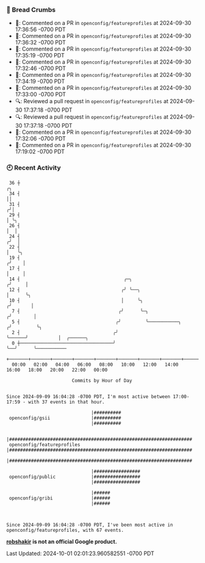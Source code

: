 ### 🍞 Bread Crumbs

 * 💬: Commented on a PR in  `openconfig/featureprofiles` at 2024-09-30 17:36:56 -0700 PDT
 * 💬: Commented on a PR in  `openconfig/featureprofiles` at 2024-09-30 17:36:32 -0700 PDT
 * 💬: Commented on a PR in  `openconfig/featureprofiles` at 2024-09-30 17:35:19 -0700 PDT
 * 💬: Commented on a PR in  `openconfig/featureprofiles` at 2024-09-30 17:32:46 -0700 PDT
 * 💬: Commented on a PR in  `openconfig/featureprofiles` at 2024-09-30 17:34:19 -0700 PDT
 * 💬: Commented on a PR in  `openconfig/featureprofiles` at 2024-09-30 17:33:00 -0700 PDT
 * 🔍: Reviewed a pull request in  `openconfig/featureprofiles` at 2024-09-30 17:37:18 -0700 PDT
 * 🔍: Reviewed a pull request in  `openconfig/featureprofiles` at 2024-09-30 17:37:18 -0700 PDT
 * 💬: Commented on a PR in  `openconfig/featureprofiles` at 2024-09-30 17:32:06 -0700 PDT
 * 💬: Commented on a PR in  `openconfig/featureprofiles` at 2024-09-30 17:19:02 -0700 PDT

### 🕘 Recent Activity
```
 36 ┼                                                                        ╭╮
 34 ┤                                                                        ││
 31 ┤                                                                       ╭╯│
 29 ┤                                                                       │ ╰╮
 26 ┤                                                                       │  │
 24 ┤                                                                      ╭╯  │
 22 ┤                                                                      │   ╰╮
 19 ┤                                                                     ╭╯    │
 17 ┤                                                                     │     │
 14 ┤                                      ╭─╮                           ╭╯     │
 12 ┤                                     ╭╯ ╰──╮                        │      ╰╮
 10 ┤                                     │     ╰╮                      ╭╯       │
  7 ┤                                    ╭╯      ╰─╮                   ╭╯        │
  5 ┤                                   ╭╯         ╰───────────╮      ╭╯         ╰╮
  2 ┤                                  ╭╯                      ╰──────╯           │  ╭──────╮
  0 ┼──────────────────────────────────╯                                          ╰──╯      ╰───────────
    +───────+───────+───────+───────+───────+───────+───────+───────+───────+───────+───────+───────+────
  00:00   02:00   04:00   06:00   08:00   10:00   12:00   14:00   16:00   18:00   20:00   22:00   00:00   

						Commits by Hour of Day


Since 2024-09-09 16:04:28 -0700 PDT, I'm most active between 17:00-17:59 - with 37 events in that hour.

```



```
                               |##########
 openconfig/gsii               |##########
                               |##########

                               |###################################################################
 openconfig/featureprofiles    |###################################################################
                               |###################################################################

                               |#################
 openconfig/public             |#################
                               |#################

                               |######
 openconfig/gribi              |######
                               |######



Since 2024-09-09 16:04:28 -0700 PDT, I've been most active in openconfig/featureprofiles, with 67 events.

```
**[robshakir](mailto:robjs@google.com) is not an official Google product.**  


Last Updated: 2024-10-01 02:01:23.960582551 -0700 PDT
